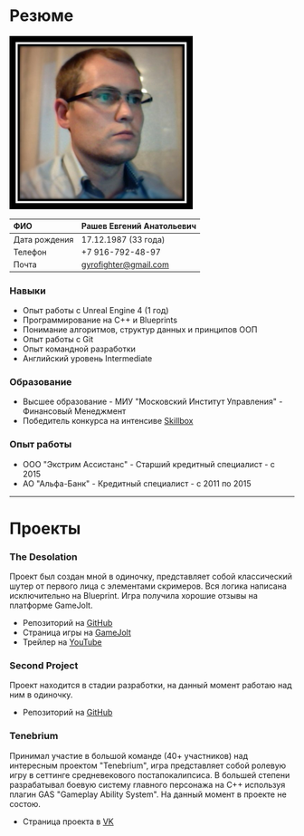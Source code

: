 # Резюме

![Photo](https://raw.githubusercontent.com/Gyrofighter/gyrofighter.github.io/master/Image/Image3.png)

|ФИО| Рашев Евгений Анатольевич|
|:----------------|:----------------|
|Дата рождения | 17.12.1987 (33 года)|
|Телефон|  +7 916-792-48-97|
|Почта|  gyrofighter@gmail.com|

### Навыки
- Опыт работы с Unreal Engine 4 (1 год)
- Программирование на С++ и Blueprints
- Понимание алгоритмов, структур данных и принципов ООП
- Опыт работы с Git
- Опыт командной разработки
- Английский уровень Intermediate

### Образование
- Высшее образование - МИУ "Московский Институт Управления" - Финансовый Менеджмент
- Победитель конкурса на интенсиве [Skillbox](https://youtu.be/ofUYAFL-FsM?t=4975)
### Опыт работы
- ООО "Экстрим Ассистанс" - Старший кредитный специалист - с 2015
- АО "Альфа-Банк" - Кредитный специалист - с 2011 по 2015

-----------------------------------

# Проекты

### The Desolation
Проект был создан мной в одиночку, представляет собой классический шутер от первого лица с элементами скримеров. Вся логика написана исключительно на Blueprint. Игра получила хорошие отзывы на платформе GameJolt.
- Репозиторий на [GitHub](https://github.com/Gyrofighter/the-desolation)
- Страница игры на [GameJolt](https://gamejolt.com/games/TheDesolation/549094)
- Трейлер на [YouTube](https://youtu.be/cc6_9-JF_sI)

### Second Project
Проект находится в стадии разработки, на данный момент работаю над ним в одиночку.
- Репозиторий на [GitHub](https://github.com/Gyrofighter/the-desolation)

### Tenebrium
Принимал участие в большой команде (40+ участников) над интересным проектом "Tenebrium", игра представляет собой ролевую игру в сеттинге средневекового постапокалипсиса. В большей степени разрабатывал боевую систему главного персонажа на C++ используя плагин GAS "Gameplay Ability System". На данный момент в проекте не состою.
- Страница проекта в [VK](https://vk.com/tenebrium_covenant)